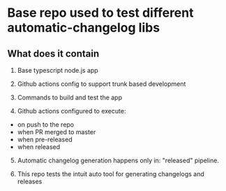 # Base repo used to test different automatic-changelog libs

## What does it contain

1. Base typescript node.js app

2. Github actions config to support trunk based development

3. Commands to build and test the app

4. Github actions configured to execute:

- on push to the repo
- when PR merged to master
- when pre-released
- when released

5. Automatic changelog generation happens only in: "released" pipeline.

6. This repo tests the intuit auto tool for generating changelogs and releases 
